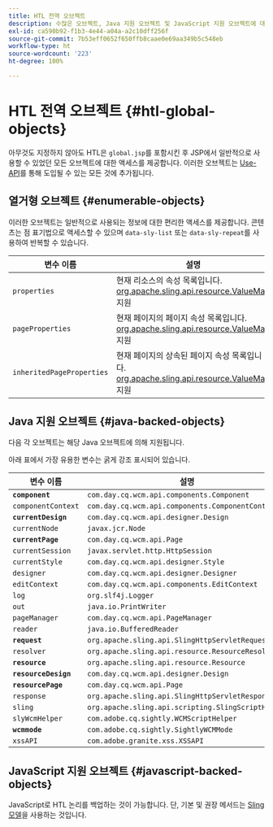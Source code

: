 ```yaml
---
title: HTL 전역 오브젝트
description: 수많은 오브젝트, Java 지원 오브젝트 및 JavaScript 지원 오브젝트에 대해 알아봅니다. AEM에서 사용되는 이러한 HTL 전역 오브젝트에 대한 변수 이름과 설명을 찾습니다.
exl-id: ca590b92-f1b3-4e44-a04a-a2c10dff256f
source-git-commit: 7b53eff0652f650ffb8caae0e69aa349b5c548eb
workflow-type: ht
source-wordcount: '223'
ht-degree: 100%

---
```


# HTL 전역 오브젝트 {#htl-global-objects}

아무것도 지정하지 않아도 HTL은 `global.jsp`를 포함시킨 후 JSP에서 일반적으로 사용할 수 있었던 모든 오브젝트에 대한 액세스를 제공합니다. 이러한 오브젝트는 [Use-API](use-api.md)를 통해 도입될 수 있는 모든 것에 추가됩니다.

## 열거형 오브젝트 {#enumerable-objects}

이러한 오브젝트는 일반적으로 사용되는 정보에 대한 편리한 액세스를 제공합니다. 콘텐츠는 점 표기법으로 액세스할 수 있으며 `data-sly-list` 또는 `data-sly-repeat`를 사용하여 반복할 수 있습니다.

| 변수 이름 | 설명 |
|--- |--- |
| `properties` | 현재 리소스의 속성 목록입니다. [org.apache.sling.api.resource.ValueMap](https://helpx.adobe.com/kr/experience-manager/6-5/sites/developing/using/reference-materials/javadoc/org/apache/sling/api/resource/ValueMap.html) 지원 |
| `pageProperties` | 현재 페이지의 페이지 속성 목록입니다. [org.apache.sling.api.resource.ValueMap](https://helpx.adobe.com/kr/experience-manager/6-5/sites/developing/using/reference-materials/javadoc/org/apache/sling/api/resource/ValueMap.html) 지원 |
| `inheritedPageProperties` | 현재 페이지의 상속된 페이지 속성 목록입니다. [org.apache.sling.api.resource.ValueMap](https://helpx.adobe.com/kr/experience-manager/6-5/sites/developing/using/reference-materials/javadoc/org/apache/sling/api/resource/ValueMap.html) 지원 |

## Java 지원 오브젝트 {#java-backed-objects}

다음 각 오브젝트는 해당 Java 오브젝트에 의해 지원됩니다.

아래 표에서 가장 유용한 변수는 굵게 강조 표시되어 있습니다.

| 변수 이름 | 설명 |
|---|---|
| **`component`** | `com.day.cq.wcm.api.components.Component` |
| `componentContext` | `com.day.cq.wcm.api.components.ComponentContext` |
| **`currentDesign`** | `com.day.cq.wcm.api.designer.Design` |
| `currentNode` | `javax.jcr.Node` |
| **`currentPage`** | `com.day.cq.wcm.api.Page` |
| `currentSession` | `javax.servlet.http.HttpSession` |
| `currentStyle` | `com.day.cq.wcm.api.designer.Style` |
| `designer` | `com.day.cq.wcm.api.designer.Designer` |
| `editContext` | `com.day.cq.wcm.api.components.EditContext` |
| `log` | `org.slf4j.Logger` |
| `out` | `java.io.PrintWriter` |
| `pageManager` | `com.day.cq.wcm.api.PageManager` |
| `reader` | `java.io.BufferedReader` |
| **`request`** | `org.apache.sling.api.SlingHttpServletRequest` |
| `resolver` | `org.apache.sling.api.resource.ResourceResolver` |
| **`resource`** | `org.apache.sling.api.resource.Resource` |
| **`resourceDesign`** | `com.day.cq.wcm.api.designer.Design` |
| **`resourcePage`** | `com.day.cq.wcm.api.Page` |
| `response` | `org.apache.sling.api.SlingHttpServletResponse` |
| `sling` | `org.apache.sling.api.scripting.SlingScriptHelper` |
| `slyWcmHelper` | `com.adobe.cq.sightly.WCMScriptHelper` |
| **`wcmmode`** | `com.adobe.cq.sightly.SightlyWCMMode` |
| `xssAPI` | `com.adobe.granite.xss.XSSAPI` |

## JavaScript 지원 오브젝트 {#javascript-backed-objects}

JavaScript로 HTL 논리를 백업하는 것이 가능합니다. 단, 기본 및 권장 메서드는 [Sling 모델](https://sling.apache.org/documentation/bundles/models.html)을 사용하는 것입니다.

<!-- 

Comment Type: draft

<p> </p> 
<p>JS-specific context variables: These supply access to asynchronous implementations of all the Java objects listed below). To write HTL code that is portable to granite.js, you must use the variables provided by aem and sly, not the native Java variables.</p> 
<ul> 
 <li>wcm
  <ul> 
   <li>currentPage</li> 
   <li>nativePage: [com.day.cq.wcm.apiPage]</li> 
   <li>properties: {<i>enumerable</i>}</li> 
  </ul> </li> 
 <li>granite
  <ul> 
   <li>request
    <ul> 
     <li>parameters: {<i>enumerable</i>}</li> 
     <li>nativeRequest: [org.apache.sling.scripting.core.impl.helper.OnDemandReaderRequest]</li> 
     <li>pathInfo
      <ul> 
       <li>nativePathInfo: [SlingRequestPathInfo: path='/content/geometrixx/en/jcr:content/par/text', selectorString='null', extension='html', suffix='null']</li> 
      </ul> </li> 
    </ul> </li> 
   <li>resource
    <ul> 
     <li>nativeResource: [Paragraph, path=/content/geometrixx/en/jcr:content/par/text, type=wcm/foundation/components/text, cssClass=default, column=0/0, diffInfo=[null], resource=[JcrNodeResource, type=wcm/foundation/components/text, superType=null, path=/content/geometrixx/en/jcr:content/par/text]]</li> 
     <li>path: "/content/geometrixx/en/jcr:content/par/text"</li> 
     <li>properties: {sling:resourceType,jcr:created,jcr:lastModified,jcr:createdBy, textIsRich,jcr:lastModifiedBy,jcr:primaryType}</li> 
    </ul> </li> 
   <li>properties: {sling:resourceType,jcr:created,jcr:lastModified,jcr:createdBy, textIsRich,jcr:lastModifiedBy,jcr:primaryType}</li> 
  </ul> </li> 
</ul> 
<p>JS specific non-HTL related variables. Present due to JS-implementation. Generally not used in templating:</p> 
<ul> 
 <li>console: JS Object</li> 
 <li>exports: JS Object</li> 
 <li>module: JS Object</li> 
 <li>setImmediate: JS Function</li> 
 <li>setTimeout: JS Function</li> 
 <li>use: JS Function</li> 
</ul>
-->
